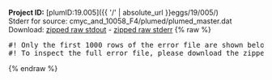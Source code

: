 **Project ID:** [plumID:19.005]({{ '/' | absolute_url }}eggs/19/005/)  
Stderr for source:  cmyc_and_10058_F4/plumed/plumed_master.dat   
Download: [zipped raw stdout](plumed_master.dat.plumed_master.stdout.txt.zip) - [zipped raw stderr](plumed_master.dat.plumed_master.stderr.txt.zip) 
{% raw %}
<pre>
#! Only the first 1000 rows of the error file are shown below
#! To inspect the full error file, please download the zipped raw stderr file above
</pre>
{% endraw %}
